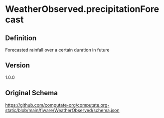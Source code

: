 # WeatherObserved.precipitationForecast

## Definition
Forecasted rainfall over a certain duration in future

## Version
1.0.0

## Original Schema
https://github.com/computate-org/computate.org-static/blob/main/fiware/WeatherObserved/schema.json
